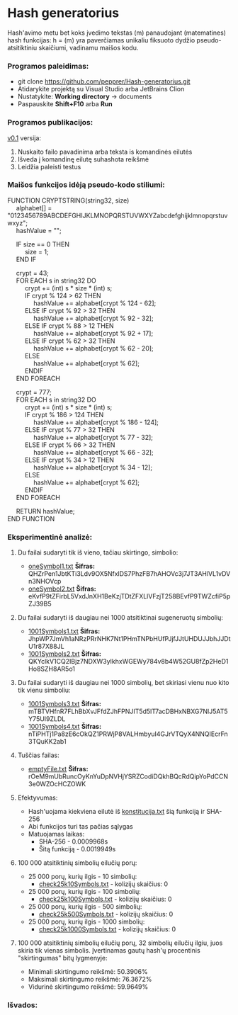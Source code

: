 # Hash generatorius

Hash'avimo metu bet koks įvedimo tekstas (m) panaudojant (matematines) hash funkcijas: h = (m) 
yra paverčiamas unikaliu fiksuoto dydžio pseudo-atsitiktiniu skaičiumi, vadinamu maišos kodu.

### Programos paleidimas:

* git clone https://github.com/pepprer/Hash-generatorius.git
* Atidarykite projektą su Visual Studio arba JetBrains Clion
* Nustatykite: **Working directory** -> documents
* Paspauskite **Shift+F10** arba **Run**

### Programos publikacijos:

[v0.1](https://github.com/pepprer/Hash-generatorius/releases/tag/v0.1) versija:
1. Nuskaito failo pavadinima arba teksta is komandinės eilutės
2. Išveda į komandinę eilutę suhashota reikšmė
3. Leidžia paleisti testus

### Maišos funkcijos idėją pseudo-kodo stiliumi:
FUNCTION CRYPTSTRING(string32, size) <br/>
&nbsp;&nbsp;&nbsp;&nbsp;&nbsp;alphabet[] = "0123456789ABCDEFGHIJKLMNOPQRSTUVWXYZabcdefghijklmnopqrstuvwxyz"; <br/>
&nbsp;&nbsp;&nbsp;&nbsp;&nbsp;hashValue = "";

&nbsp;&nbsp;&nbsp;&nbsp;&nbsp;IF size == 0 THEN <br/>
&nbsp;&nbsp;&nbsp;&nbsp;&nbsp;&nbsp;&nbsp;&nbsp;&nbsp;&nbsp;size = 1; <br/>
&nbsp;&nbsp;&nbsp;&nbsp;&nbsp;END IF <br/>

&nbsp;&nbsp;&nbsp;&nbsp;&nbsp;crypt = 43; <br/>
&nbsp;&nbsp;&nbsp;&nbsp;&nbsp;FOR EACH s in string32 DO<br/>
&nbsp;&nbsp;&nbsp;&nbsp;&nbsp;&nbsp;&nbsp;&nbsp;&nbsp;&nbsp;crypt += (int) s * size * (int) s;<br/>
&nbsp;&nbsp;&nbsp;&nbsp;&nbsp;&nbsp;&nbsp;&nbsp;&nbsp;&nbsp;IF crypt % 124 > 62 THEN <br/>
&nbsp;&nbsp;&nbsp;&nbsp;&nbsp;&nbsp;&nbsp;&nbsp;&nbsp;&nbsp;&nbsp;&nbsp;&nbsp;&nbsp;&nbsp;hashValue += alphabet[crypt % 124 - 62]; <br/>
&nbsp;&nbsp;&nbsp;&nbsp;&nbsp;&nbsp;&nbsp;&nbsp;&nbsp;&nbsp;ELSE IF crypt % 92 > 32 THEN <br/>
&nbsp;&nbsp;&nbsp;&nbsp;&nbsp;&nbsp;&nbsp;&nbsp;&nbsp;&nbsp;&nbsp;&nbsp;&nbsp;&nbsp;&nbsp;hashValue += alphabet[crypt % 92 - 32]; <br/>
&nbsp;&nbsp;&nbsp;&nbsp;&nbsp;&nbsp;&nbsp;&nbsp;&nbsp;&nbsp;ELSE IF crypt % 88 > 12 THEN <br/>
&nbsp;&nbsp;&nbsp;&nbsp;&nbsp;&nbsp;&nbsp;&nbsp;&nbsp;&nbsp;&nbsp;&nbsp;&nbsp;&nbsp;&nbsp;hashValue += alphabet[crypt % 92 + 17]; <br/>
&nbsp;&nbsp;&nbsp;&nbsp;&nbsp;&nbsp;&nbsp;&nbsp;&nbsp;&nbsp;ELSE IF crypt % 62 > 32 THEN <br/>
&nbsp;&nbsp;&nbsp;&nbsp;&nbsp;&nbsp;&nbsp;&nbsp;&nbsp;&nbsp;&nbsp;&nbsp;&nbsp;&nbsp;&nbsp;hashValue += alphabet[crypt % 62 - 20]; <br/>
&nbsp;&nbsp;&nbsp;&nbsp;&nbsp;&nbsp;&nbsp;&nbsp;&nbsp;&nbsp;ELSE <br/>
&nbsp;&nbsp;&nbsp;&nbsp;&nbsp;&nbsp;&nbsp;&nbsp;&nbsp;&nbsp;&nbsp;&nbsp;&nbsp;&nbsp;&nbsp;hashValue += alphabet[crypt % 62]; <br/>
&nbsp;&nbsp;&nbsp;&nbsp;&nbsp;&nbsp;&nbsp;&nbsp;&nbsp;&nbsp;ENDIF <br/>
&nbsp;&nbsp;&nbsp;&nbsp;&nbsp;END FOREACH <br/>

&nbsp;&nbsp;&nbsp;&nbsp;&nbsp;crypt = 777; <br/>
&nbsp;&nbsp;&nbsp;&nbsp;&nbsp;FOR EACH s in string32 DO<br/>
&nbsp;&nbsp;&nbsp;&nbsp;&nbsp;&nbsp;&nbsp;&nbsp;&nbsp;&nbsp;crypt += (int) s * size * (int) s;<br/>
&nbsp;&nbsp;&nbsp;&nbsp;&nbsp;&nbsp;&nbsp;&nbsp;&nbsp;&nbsp;IF crypt % 186 > 124 THEN <br/>
&nbsp;&nbsp;&nbsp;&nbsp;&nbsp;&nbsp;&nbsp;&nbsp;&nbsp;&nbsp;&nbsp;&nbsp;&nbsp;&nbsp;&nbsp;hashValue += alphabet[crypt % 186 - 124]; <br/>
&nbsp;&nbsp;&nbsp;&nbsp;&nbsp;&nbsp;&nbsp;&nbsp;&nbsp;&nbsp;ELSE IF crypt % 77 > 32 THEN <br/>
&nbsp;&nbsp;&nbsp;&nbsp;&nbsp;&nbsp;&nbsp;&nbsp;&nbsp;&nbsp;&nbsp;&nbsp;&nbsp;&nbsp;&nbsp;hashValue += alphabet[crypt % 77 - 32]; <br/>
&nbsp;&nbsp;&nbsp;&nbsp;&nbsp;&nbsp;&nbsp;&nbsp;&nbsp;&nbsp;ELSE IF crypt % 66 > 32 THEN <br/>
&nbsp;&nbsp;&nbsp;&nbsp;&nbsp;&nbsp;&nbsp;&nbsp;&nbsp;&nbsp;&nbsp;&nbsp;&nbsp;&nbsp;&nbsp;hashValue += alphabet[crypt % 66 - 32]; <br/>
&nbsp;&nbsp;&nbsp;&nbsp;&nbsp;&nbsp;&nbsp;&nbsp;&nbsp;&nbsp;ELSE IF crypt % 34 > 12 THEN <br/>
&nbsp;&nbsp;&nbsp;&nbsp;&nbsp;&nbsp;&nbsp;&nbsp;&nbsp;&nbsp;&nbsp;&nbsp;&nbsp;&nbsp;&nbsp;hashValue += alphabet[crypt % 34 - 12]; <br/>
&nbsp;&nbsp;&nbsp;&nbsp;&nbsp;&nbsp;&nbsp;&nbsp;&nbsp;&nbsp;ELSE <br/>
&nbsp;&nbsp;&nbsp;&nbsp;&nbsp;&nbsp;&nbsp;&nbsp;&nbsp;&nbsp;&nbsp;&nbsp;&nbsp;&nbsp;&nbsp;hashValue += alphabet[crypt % 62]; <br/>
&nbsp;&nbsp;&nbsp;&nbsp;&nbsp;&nbsp;&nbsp;&nbsp;&nbsp;&nbsp;ENDIF <br/>
&nbsp;&nbsp;&nbsp;&nbsp;&nbsp;END FOREACH <br/>

&nbsp;&nbsp;&nbsp;&nbsp;&nbsp;RETURN hashValue; <br/>
END FUNCTION
### Eksperimentinė analizė:

1. Du failai sudaryti tik iš vieno, tačiau skirtingo, simbolio:
    * [oneSymbol1.txt](https://github.com/pepprer/Hash-generatorius/blob/master/documents/oneSymbol1.txt) **Šifras:** QHZrPen1JbtKTi3Ldv9OX5NfxlDS7PhzFB7hAHOVc3j7JT3AHlVL1vDVn3NHOVcp
    * [oneSymbol2.txt](https://github.com/pepprer/Hash-generatorius/blob/master/documents/oneSymbol2.txt) **Šifras:** eKvfP9tZFirbL5VxdJnXH1BeKzjTDtZFXLlVFzjT258BEvfP9TWZcfiP5pZJ39B5
    
2. Du failai sudaryti iš daugiau nei 1000 atsitiktinai sugeneruotų simbolių:
    * [1001Symbols1.txt](https://github.com/pepprer/Hash-generatorius/blob/master/documents/1001Symbols1.txt) **Šifras:** JhpWP7JmVh1aNRzPRrNHK7Nt1PHmTNPbHUfPJjfJJtUHDUJJbhJJDtU1r87X88JL
    * [1001Symbols2.txt](https://github.com/pepprer/Hash-generatorius/blob/master/documents/1001Symbols2.txt) **Šifras:** QKYclkV1CQ2IBjz7NDXW3yIkhxWGEWy784v8b4W52GU8fZp2HeD1Ho8SZH8AR5o1
    
3. Du failai sudaryti iš daugiau nei 1000 simbolių, bet skiriasi vienu nuo kito tik vienu simboliu:
    * [1001Symbols3.txt](https://github.com/pepprer/Hash-generatorius/blob/master/documents/1001Symbols3.txt) **Šifras:** mTBTVHfnR7FLhBbXvJFfdZJhFPNJIT5d5lT7acDBHxNBXG7NlJ5AT5Y75UI9ZLDL
    * [1001Symbols4.txt](https://github.com/pepprer/Hash-generatorius/blob/master/documents/1001Symbols4.txt) **Šifras:** nTiPHTj1Pa8zE6cOkQZ1PRWjP8VALHmbyuI4GJrVTQyX4NNQIEcrFn3TQuKK2ab1
    
4. Tuščias failas:
    * [emptyFile.txt](https://github.com/pepprer/Hash-generatorius/blob/master/documents/emptyFile.txt) **Šifras:** rOeM9mUbRuncOyKnYuDpNVHjYSRZCodiDQkhBQcRdQipYoPdCCN3e0WZOcHCZOWK
    
5. Efektyvumas:
    * Hash'uojama kiekviena eilutė iš [konstitucija.txt](https://github.com/pepprer/Hash-generatorius/blob/master/documents/konstitucija.txt) šią funkciją ir SHA-256
    * Abi funkcijos turi tas pačias sąlygas
    * Matuojamas laikas:
        * SHA-256 - 0.0009968s
        * Šitą funkciją - 0.0019949s
        
6. 100 000 atsitiktinių simbolių eilučių porų: 
    * 25 000 porų, kurių ilgis - 10 simbolių:
        * [check25k10Symbols.txt](https://github.com/pepprer/Hash-generatorius/blob/master/documents/check25k10Symbols.txt) - kolizijų skaičius: 0
    * 25 000 porų, kurių ilgis - 100 simbolių:
        * [check25k100Symbols.txt](https://github.com/pepprer/Hash-generatorius/blob/master/documents/check25k100Symbols.txt) - kolizijų skaičius: 0
    * 25 000 porų, kurių ilgis - 500 simbolių:
        * [check25k500Symbols.txt](https://github.com/pepprer/Hash-generatorius/blob/master/documents/check25k500Symbols.txt) - kolizijų skaičius: 0
    * 25 000 porų, kurių ilgis - 1000 simbolių:
        * [check25k1000Symbols.txt](https://github.com/pepprer/Hash-generatorius/blob/master/documents/check25k1000Symbols.txt) - kolizijų skaičius: 0
        
7. 100 000 atsitiktinių simbolių eilučių porų, 32 simbolių eilučių ilgiu, juos skiria tik vienas simbolis. Įvertinamas gautų hash'ų procentinis "skirtingumas" bitų
   lygmenyje:
    * Minimali skirtingumo reikšmė: 50.3906%
    * Maksimali skirtingumo reikšmė: 76.3672%
    * Vidurinė skirtingumo reikšmė: 59.9649%

### Išvados:
